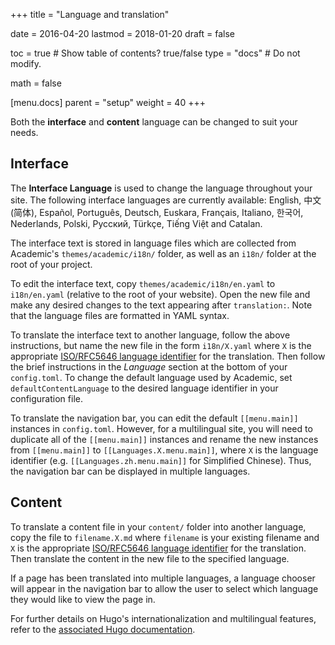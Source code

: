 +++
title = "Language and translation"

date = 2016-04-20
lastmod = 2018-01-20
draft = false

toc = true  # Show table of contents? true/false
type = "docs"  # Do not modify.

math = false

[menu.docs]
    parent = "setup"
    weight = 40
+++

Both the **interface** and **content** language can be changed to suit your needs.

## Interface

The **Interface Language** is used to change the language throughout your site. The following interface languages are currently available: English, 中文 (简体), Español, Português, Deutsch, Euskara, Français, Italiano, 한국어, Nederlands, Polski, Русский, Türkçe, Tiếng Việt and Catalan.

The interface text is stored in language files which are collected from Academic's `themes/academic/i18n/` folder, as well as an `i18n/` folder at the root of your project.

To edit the interface text, copy `themes/academic/i18n/en.yaml` to `i18n/en.yaml` (relative to the root of your website). Open the new file and make any desired changes to the text appearing after `translation:`. Note that the language files are formatted in YAML syntax.

To translate the interface text to another language, follow the above instructions, but name the new file in the form `i18n/X.yaml` where `X` is the appropriate [ISO/RFC5646 language identifier](http://www.w3schools.com/tags/ref_language_codes.asp) for the translation. Then follow the brief instructions in the *Language* section at the bottom of your `config.toml`. To change the default language used by Academic, set `defaultContentLanguage` to the desired language identifier in your configuration file.

To translate the navigation bar, you can edit the default `[[menu.main]]` instances in `config.toml`. However, for a multilingual site, you will need to duplicate all of the `[[menu.main]]` instances and rename the new instances from `[[menu.main]]` to `[[Languages.X.menu.main]]`, where `X` is the language identifier (e.g. `[[Languages.zh.menu.main]]` for Simplified Chinese). Thus, the navigation bar can be displayed in multiple languages.

## Content

To translate a content file in your `content/` folder into another language, copy the file to `filename.X.md` where `filename` is your existing filename and `X` is the appropriate [ISO/RFC5646 language identifier](http://www.w3schools.com/tags/ref_language_codes.asp) for the translation. Then translate the content in the new file to the specified language.

If a page has been translated into multiple languages, a language chooser will appear in the navigation bar to allow the user to select which language they would like to view the page in. 

For further details on Hugo's internationalization and multilingual features, refer to the [associated Hugo documentation](https://gohugo.io/content/multilingual/).
